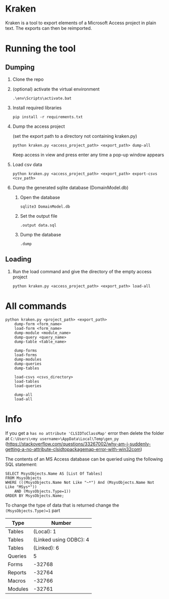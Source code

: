 # Kraken

Kraken is a tool to export elements of a Microsoft Access project in plain text. The exports can then be reimported.

# Running the tool

## Dumping
1. Clone the repo
1. (optional) activate the virtual environment
	```
	.\env\Scripts\activate.bat
	```
1. Install required libraries
	```
	pip install -r requirements.txt
	```
1. Dump the access project
	
	(set the export path to a directory not containing kraken.py)
	```
	python kraken.py <access_project_path> <export_path> dump-all
	```
	Keep access in view and press enter any time a pop-up window appears
1. Load csv data
	```
	python kraken.py <access_project_path> <export_path> export-csvs <csv_path>
	```
1. Dump the generated sqlite database (DomainModel.db)
	1. Open the database
		```
		sqlite3 DomainModel.db
		```
	1. Set the output file
		```
		.output data.sql
		```
	1. Dump the database
		```
		.dump
		```

## Loading
1. Run the load command and give the directory of the empty access project
	
	```
	python kraken.py <access_project_path> <export_path> load-all
	```

# All commands
```
python kraken.py <project_path> <export_path>
	dump-form <form_name>
	load-form <form_name>
	dump-module <module_name>
	dump-query <query_name>
	dump-table <table_name>

	dump-forms
	load-forms
	dump-modules
	dump-queries
	dump-tables

	load-csvs <csvs_directory>
	load-tables
	load-queries

	dump-all
	load-all
```

# Info
If you get a `has no attribute 'CLSIDToClassMap'` error then delete the folder at `C:\Users\<my username>\AppData\Local\Temp\gen_py` (https://stackoverflow.com/questions/33267002/why-am-i-suddenly-getting-a-no-attribute-clsidtopackagemap-error-with-win32com)

The contents of an MS Access database can be queried using the following SQL statement:

```
SELECT MsysObjects.Name AS [List Of Tables]
FROM MsysObjects
WHERE (((MsysObjects.Name Not Like "~*") And (MsysObjects.Name Not Like "MSys*")) 
	AND (MsysObjects.Type=1))
ORDER BY MsysObjects.Name;
```

To change the type of data that is returned change the `(MsysObjects.Type)=1` part

| Type | Number |
| ---- | ------ |
| Tables | (Local):	1 |
| Tables | (Linked using ODBC):	4 |
| Tables | (Linked): 6 |
| Queries | 5 |
| Forms | -32768 |
| Reports | -32764 |
| Macros | -32766 |
| Modules | -32761 |
